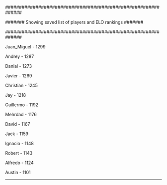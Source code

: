 ##############################################################

####### Showing saved list of players and ELO rankings #######

##############################################################


Juan_Miguel - 1299


Andrey - 1287


Danial - 1273


Javier - 1269


Christian - 1245


Jay - 1218


Guillermo - 1192


Mehrdad - 1176


David - 1167


Jack - 1159


Ignacio - 1148


Robert - 1143


Alfredo - 1124


Austin - 1101



--------------------------------------------------------------
